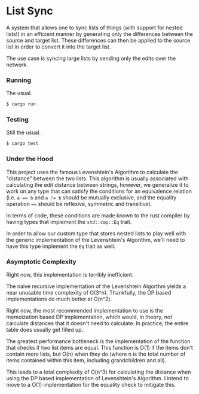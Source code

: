 # List Sync

A system that allows one to sync lists of things (with support for nested lists!) in an efficient manner by generating only the differences between the source and target list. These differences can then be applied to the source list in order to convert it into the target list.

The use case is syncing large lists by sending only the edits over the network.

### Running

The usual.

```bash
$ cargo run
```

### Testing

Still the usual.

```bash
$ cargo test
```

### Under the Hood

This project uses the famous Levenshtein's Algorithm to calculate the "distance" between the two lists. This algorithm is usually associated with calculating the edit distance between strings, however, we generalize it to work on any type that can satisfy the conditions for an equivalence relation (i.e. `a == b` and `a != b` should be mutually exclusive, and the equality operation `==` should be reflexive, symmetric and transitive).

In terms of code, these conditions are made known to the rust compiler by having types that implement the `std::cmp::Eq` trait.

In order to allow our custom type that stores nested lists to play well with the generic implementation of the Levenshtein's Algorithm, we'll need to have this type implement the `Eq` trait as well.

### Asymptotic Complexity

Right now, this implementation is terribly inefficient.

The naive recursive implementation of the Levenshtein Algorthm yields a near unusable time complexity of O(3^n). Thankfully, the DP based implementations do much better at O(n^2).

Right now, the most recommended implementation to use is the memoization based DP implementation, which would, in theory, not calculate distances that it doesn't need to calculate. In practice, the entire table does usually get filled up.

The greatest performance bottleneck is the implementation of the function that checks if two list items are equal. This function is O(1) if the items don't contain more lists, but O(n) when they do (where n is the total number of items contained within this item, including grandchildren and all).

This leads to a total complexity of O(n^3) for calculating the distance when using the DP based implementation of Levenshtein's Algorithm. I intend to move to a O(1) implementation for the equality check to mitigate this.
